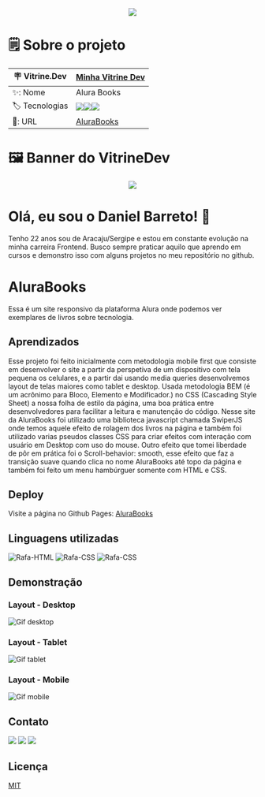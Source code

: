 <div align="center">
<img align="center" src="https://github.com/DanielBarret0/AluraBooks/blob/main/assets/gif/Desktop-AluraBooks.gif#vitrinedev">
</div>

# 🗒️ Sobre o projeto

| 🪧 Vitrine.Dev |  [Minha Vitrine Dev](https://cursos.alura.com.br/vitrinedev/danielbarreto)   |
| -------------  | --- |
| ✨: Nome        | Alura Books
| 🏷️ Tecnologias | <img src="https://img.shields.io/badge/HTML5-E34F26?style=for-the-badge&logo=html5&logoColor=white"><img src="https://img.shields.io/badge/CSS3-1572B6?style=for-the-badge&logo=css3&logoColor=white"><img src="https://img.shields.io/badge/JavaScript-F7DF1E?style=for-the-badge&logo=javascript&logoColor=black">
| 🚀: URL         | [AluraBooks](https://alura-books.bohr.io)


# 🖼️ Banner do VitrineDev
<div align="center">

<img src="#vitrinedev">
</div>



# Olá, eu sou o Daniel Barreto! 👋

Tenho 22 anos sou de Aracaju/Sergipe e estou em constante evolução na minha carreira Frontend. Busco sempre praticar aquilo que aprendo em cursos e demonstro isso com alguns projetos no meu repositório no github.

# AluraBooks

Essa é um site responsivo da plataforma Alura onde podemos ver exemplares de livros sobre tecnologia.

## Aprendizados

Esse projeto foi feito inicialmente com metodologia mobile first que consiste em desenvolver o site a partir da perspetiva de um dispositivo com tela pequena os celulares, e a partir dai usando media queries desenvolvemos layout de telas maiores como tablet e desktop.  Usada metodologia BEM (é um acrônimo para Bloco, Elemento e Modificador.) no CSS (Cascading Style Sheet) a nossa folha de estilo da página, uma boa prática entre desenvolvedores para facilitar a leitura e manutenção do código.
Nesse site da AluraBooks foi utilizado uma biblioteca javascript chamada SwiperJS onde temos aquele efeito de rolagem dos livros na página e também foi utilizado varias pseudos classes CSS para criar efeitos com interação com usuário em Desktop com uso do mouse. Outro efeito que tomei liberdade de pôr em prática foi o Scroll-behavior: smooth, esse efeito que faz a transição suave quando clica no nome AluraBooks até topo da página e também foi feito um menu hambúrguer somente com HTML e CSS.

## Deploy

 Visite a página no Github Pages: [AluraBooks](https://danielbarret0.github.io/AluraBooks/)

## Linguagens utilizadas
  <div>
  <img alt="Rafa-HTML" src="https://img.shields.io/badge/HTML5-E34F26?style=for-the-badge&logo=html5&logoColor=white"> 
  <img alt="Rafa-CSS"  src="https://img.shields.io/badge/CSS3-1572B6?style=for-the-badge&logo=css3&logoColor=white">
  <img alt="Rafa-CSS"  src="https://img.shields.io/badge/JavaScript-F7DF1E?style=for-the-badge&logo=javascript&logoColor=black">
  </div>
  
## Demonstração

### Layout - Desktop
![Gif desktop](https://github.com/DanielBarret0/AluraBooks/blob/main/assets/gif/Desktop-AluraBooks.gif)

### Layout - Tablet
![Gif tablet](https://github.com/DanielBarret0/AluraBooks/blob/main/assets/gif/Tablet-AluraBooks.gif)

### Layout - Mobile
![Gif mobile](https://github.com/DanielBarret0/AluraBooks/blob/main/assets/gif/Mobile-AluraBooks.gif)

## Contato

 
 <p align="left">
  <a href="mailto:josedanielbarreto@gmail.com" alt="Gmail" target="_blank">
  <img src="https://img.shields.io/badge/-Gmail-FF0000?style=flat-square&labelColor=FF0000&logo=gmail&logoColor=white&link=mailto:josedanielbarreto@gmail.com"/ target="_blank"></a>

  <a href="https://www.linkedin.com/in/daniel-barreto-1b763216a/" alt="Linkedin" target="_blank">
  <img src="https://img.shields.io/badge/-Linkedin-0e76a8?style=flat-square&logo=Linkedin&logoColor=white&link=https://www.linkedin.com/in/daniel-barreto-1b763216a/" / target="_blank"></a>

  <a href="https://www.instagram.com/daniel.barret0/" alt="Instagram" target="_blank">
  <img src="https://img.shields.io/badge/-Instagram-DF0174?style=flat-square&labelColor=DF0174&logo=instagram&logoColor=white&link=https://www.instagram.com/daniel.barret0/"/ target="_blank"></a>
</p>  



## Licença

[MIT](https://choosealicense.com/licenses/mit/)

